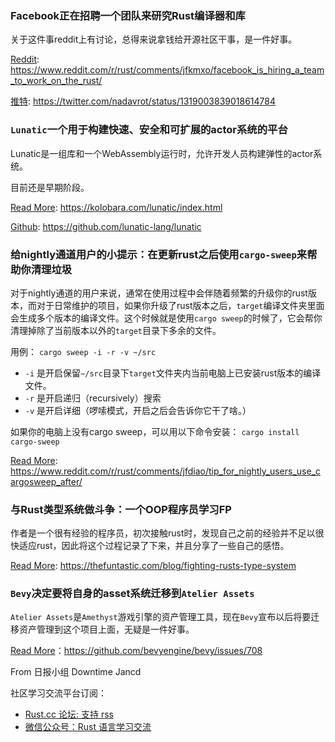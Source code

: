 
### Facebook正在招聘一个团队来研究Rust编译器和库

关于这件事reddit上有讨论，总得来说拿钱给开源社区干事，是一件好事。

[Reddit](https://www.reddit.com/r/rust/comments/jfkmxo/facebook_is_hiring_a_team_to_work_on_the_rust/): https://www.reddit.com/r/rust/comments/jfkmxo/facebook_is_hiring_a_team_to_work_on_the_rust/

[推特](https://twitter.com/nadavrot/status/1319003839018614784): https://twitter.com/nadavrot/status/1319003839018614784

### `Lunatic`一个用于构建快速、安全和可扩展的actor系统的平台

Lunatic是一组库和一个WebAssembly运行时，允许开发人员构建弹性的actor系统。

目前还是早期阶段。

[Read More](https://kolobara.com/lunatic/index.html): https://kolobara.com/lunatic/index.html

[Github](https://github.com/lunatic-lang/lunatic): https://github.com/lunatic-lang/lunatic

### 给nightly通道用户的小提示：在更新rust之后使用`cargo-sweep`来帮助你清理垃圾

对于nightly通道的用户来说，通常在使用过程中会伴随着频繁的升级你的rust版本，而对于日常维护的项目，如果你升级了rust版本之后，`target`编译文件夹里面会生成多个版本的编译文件。这个时候就是使用`cargo sweep`的时候了，它会帮你清理掉除了当前版本以外的`target`目录下多余的文件。

用例：
```cargo sweep -i -r -v ~/src```

- `-i` 是开启保留`~/src`目录下`target`文件夹内当前电脑上已安装rust版本的编译文件。
- `-r` 是开启递归（recursively）搜索
- `-v` 是开启详细（啰嗦模式，开启之后会告诉你它干了啥。）

如果你的电脑上没有cargo sweep，可以用以下命令安装：
```cargo install cargo-sweep```

[Read More](https://www.reddit.com/r/rust/comments/jfdiao/tip_for_nightly_users_use_cargosweep_after/): https://www.reddit.com/r/rust/comments/jfdiao/tip_for_nightly_users_use_cargosweep_after/

### 与Rust类型系统做斗争：一个OOP程序员学习FP

作者是一个很有经验的程序员，初次接触rust时，发现自己之前的经验并不足以很快适应rust，因此将这个过程记录了下来，并且分享了一些自己的感悟。

[Read More](https://thefuntastic.com/blog/fighting-rusts-type-system): https://thefuntastic.com/blog/fighting-rusts-type-system

### `Bevy`决定要将自身的asset系统迁移到`Atelier Assets`

`Atelier Assets`是`Amethyst`游戏引擎的资产管理工具，现在`Bevy`宣布以后将要迁移资产管理到这个项目上面，无疑是一件好事。

[Read More](https://github.com/bevyengine/bevy/issues/708)：https://github.com/bevyengine/bevy/issues/708

From 日报小组 Downtime Jancd

社区学习交流平台订阅：

- [Rust.cc 论坛: 支持 rss](https://rustcc.cn/)
- [微信公众号：Rust 语言学习交流](https://rustcc.cn/article?id=ed7c9379-d681-47cb-9532-0db97d883f62)